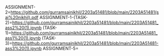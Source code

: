 ASSIGNMENT-2=https://github.com/gurramsainikhil/2203a51481/blob/main/2203A51481(sai%20nikhil).pdf
ASSIGNMENT-1-(TASK-2)=https://github.com/gurramsainikhil/2203a51481/blob/main/2203A51481_ass2%20(1).ipynb
(TASK-1)=https://github.com/gurramsainikhil/2203a51481/blob/main/2203A51481_ass1%20(1).ipynb
(TASK-3)=https://github.com/gurramsainikhil/2203a51481/blob/main/2203A51481-ass3%20(1).ipynb
ASSIGNMENT-5=
